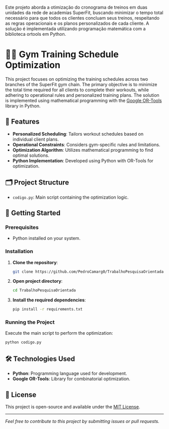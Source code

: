Este projeto aborda a otimização do cronograma de treinos em duas unidades da rede de academias SuperFit, buscando minimizar o tempo total necessário para que todos os clientes concluam seus treinos, respeitando as regras operacionais e os planos personalizados de cada cliente. A solução é implementada utilizando programação matemática com a biblioteca ortools em Python.
# 🏋️‍♂️ Gym Training Schedule Optimization

This project focuses on optimizing the training schedules across two branches of the SuperFit gym chain. The primary objective is to minimize the total time required for all clients to complete their workouts, while adhering to operational rules and personalized training plans. The solution is implemented using mathematical programming with the [Google OR-Tools](https://developers.google.com/optimization) library in Python.

## 📌 Features

- **Personalized Scheduling**: Tailors workout schedules based on individual client plans.
- **Operational Constraints**: Considers gym-specific rules and limitations.
- **Optimization Algorithm**: Utilizes mathematical programming to find optimal solutions.
- **Python Implementation**: Developed using Python with OR-Tools for optimization.

## 🗂️ Project Structure

- `codigo.py`: Main script containing the optimization logic.

## 🚀 Getting Started

### Prerequisites

- Python installed on your system.

### Installation

1. **Clone the repository**:

   ```bash
   git clone https://github.com/PedroCamarg0/TrabalhoPesquisaOrientada.git
   ```
   
2. **Open project directory**:

   ```bash
   cd TrabalhoPesquisaOrientada
   ```

3. **Install the required dependencies**:

   ```bash
   pip install -r requirements.txt
   ```

### Running the Project

Execute the main script to perform the optimization:

```bash
python codigo.py
```

## 🛠️ Technologies Used

- **Python**: Programming language used for development.
- **Google OR-Tools**: Library for combinatorial optimization.

## 📄 License

This project is open-source and available under the [MIT License](LICENSE).

---

*Feel free to contribute to this project by submitting issues or pull requests.*
